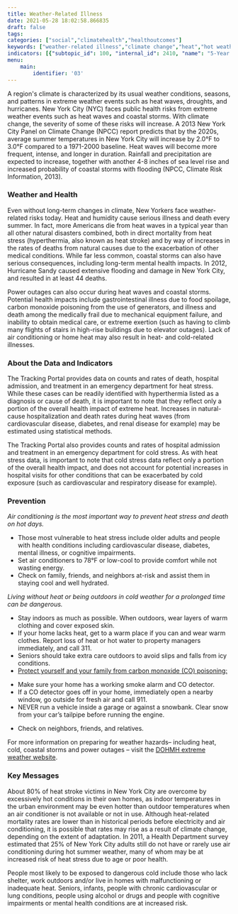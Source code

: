 ```yaml
---
title: Weather-Related Illness
date: 2021-05-28 18:02:58.866835
draft: false
tags: 
categories: ["social","climatehealth","healthoutcomes"]
keywords: ["weather-related illness","climate change","heat","hot weather","cold weather","cold","mortality","social","hospitalizations","emergency department visits","summer","winter"]
indicators: [{"subtopic_id": 100, "internal_id": 2410, "name": "5-Year Heat Stress Hospitalizations", "URL": "https://a816-dohbesp.nyc.gov/IndicatorPublic/VisualizationData.aspx?id=2410,719b87,100,Summarize"}, {"subtopic_id": 100, "internal_id": 2376, "name": "Cold Stress Deaths", "URL": "https://a816-dohbesp.nyc.gov/IndicatorPublic/VisualizationData.aspx?id=2376,719b87,100,Summarize"}, {"subtopic_id": 100, "internal_id": 2175, "name": "Cold Stress Emergency Department Visits", "URL": "https://a816-dohbesp.nyc.gov/IndicatorPublic/VisualizationData.aspx?id=2175,719b87,100,Summarize"}, {"subtopic_id": 100, "internal_id": 2174, "name": "Cold Stress Hospitalizations", "URL": "https://a816-dohbesp.nyc.gov/IndicatorPublic/VisualizationData.aspx?id=2174,719b87,100,Summarize"}, {"subtopic_id": 100, "internal_id": 2084, "name": "Heat Events", "URL": "https://a816-dohbesp.nyc.gov/IndicatorPublic/VisualizationData.aspx?id=2084,719b87,100,Summarize"}, {"subtopic_id": 100, "internal_id": 2074, "name": "Heat Stress Deaths", "URL": "https://a816-dohbesp.nyc.gov/IndicatorPublic/VisualizationData.aspx?id=2074,719b87,100,Summarize"}, {"subtopic_id": 100, "internal_id": 2075, "name": "Heat Stress Emergency Department Visits", "URL": "https://a816-dohbesp.nyc.gov/IndicatorPublic/VisualizationData.aspx?id=2075,719b87,100,Summarize"}, {"subtopic_id": 100, "internal_id": 2076, "name": "Heat Stress Hospitalizations", "URL": "https://a816-dohbesp.nyc.gov/IndicatorPublic/VisualizationData.aspx?id=2076,719b87,100,Summarize"}, {"subtopic_id": 100, "internal_id": 2411, "name": "Heat Vulnerability Index by NTA", "URL": "https://a816-dohbesp.nyc.gov/IndicatorPublic/VisualizationData.aspx?id=2411,719b87,100,Summarize"}]
menu:
    main:
        identifier: '03'
---
```


A region's climate is characterized by its usual weather conditions, seasons, and patterns in extreme weather events such as heat waves, droughts, and hurricanes. New York City (NYC) faces public health risks from extreme weather events such as heat waves and coastal storms. With climate change, the severity of some of these risks will increase. A 2013 New York City Panel on Climate Change (NPCC) report predicts that by the 2020s, average summer temperatures in New York City will increase by 2.0°F to 3.0°F compared to a 1971-2000 baseline. Heat waves will become more frequent, intense, and longer in duration. Rainfall and precipitation are expected to increase, together with another 4-8 inches of sea level rise and increased probability of coastal storms with flooding (NPCC, Climate Risk Information, 2013).

### Weather and Health

Even without long-term changes in climate, New Yorkers face weather-related risks today. Heat and humidity cause serious illness and death every summer. In fact, more Americans die from heat waves in a typical year than all other natural disasters combined, both in direct mortality from heat stress (hyperthermia, also known as heat stroke) and by way of increases in the rates of deaths from natural causes due to the exacerbation of other medical conditions. While far less common, coastal storms can also have serious consequences, including long-term mental health impacts. In 2012, Hurricane Sandy caused extensive flooding and damage in New York City, and resulted in at least 44 deaths.

Power outages can also occur during heat waves and coastal storms. Potential health impacts include gastrointestinal illness due to food spoilage, carbon monoxide poisoning from the use of generators, and illness and death among the medically frail due to mechanical equipment failure, and inability to obtain medical care, or extreme exertion (such as having to climb many flights of stairs in high-rise buildings due to elevator outages). Lack of air conditioning or home heat may also result in heat- and cold-related illnesses.

### About the Data and Indicators

The Tracking Portal provides data on counts and rates of death, hospital admission, and treatment in an emergency department for heat stress. While these cases can be readily identified with hyperthermia listed as a diagnosis or cause of death, it is important to note that they reflect only a portion of the overall health impact of extreme heat. Increases in natural-cause hospitalization and death rates during heat waves (from cardiovascular disease, diabetes, and renal disease for example) may be estimated using statistical methods.

The Tracking Portal also provides counts and rates of hospital admission and treatment in an emergency department for cold stress. As with heat stress data, is important to note that cold stress data reflect only a portion of the overall health impact, and does not account for potential increases in hospital visits for other conditions that can be exacerbated by cold exposure (such as cardiovascular and respiratory disease for example).

### Prevention
*Air conditioning is the most important way to prevent heat stress and death on hot days.*

* Those most vulnerable to heat stress include older adults and people with health conditions including cardiovascular disease, diabetes, mental illness, or cognitive impairments.
* Set air conditioners to 78°F or low-cool to provide comfort while not wasting energy.
* Check on family, friends, and neighbors at-risk and assist them in staying cool and well hydrated.

*Living without heat or being outdoors in cold weather for a prolonged time can be dangerous.* 

* Stay indoors as much as possible. When outdoors, wear layers of warm clothing and cover exposed skin.
* If your home lacks heat, get to a warm place if you can and wear warm clothes. Report loss of heat or hot water to property managers immediately, and call 311.
* Seniors should take extra care outdoors to avoid slips and falls from icy conditions.
* [Protect yourself and your family from carbon monoxide (CO) poisoning:](http://www1.nyc.gov/assets/doh/downloads/pdf/public/dohmhnews10-01.pdf)
+ Make sure your home has a working smoke alarm and CO detector.
+ If a CO detector goes off in your home, immediately open a nearby window, go outside for fresh air and call 911.
+ NEVER run a vehicle inside a garage or against a snowbank. Clear snow from your car’s tailpipe before running the engine.
* Check on neighbors, friends, and relatives.

For more information on preparing for weather hazards– including heat, cold, coastal storms and power outages – visit the [DOHMH extreme weather website](http://www1.nyc.gov/site/doh/health/emergency-preparedness/threats.page).

### Key Messages

About 80% of heat stroke victims in New York City are overcome by excessively hot conditions in their own homes, as indoor temperatures in the urban environment may be even hotter than outdoor temperatures when an air conditioner is not available or not in use. Although heat-related mortality rates are lower than in historical periods before electricity and air conditioning, it is possible that rates may rise as a result of climate change, depending on the extent of adaptation. In 2011, a Health Department survey estimated that 25% of New York City adults still do not have or rarely use air conditioning during hot summer weather, many of whom may be at increased risk of heat stress due to age or poor health.

People most likely to be exposed to dangerous cold include those who lack shelter, work outdoors and/or live in homes with malfunctioning or inadequate heat. Seniors, infants, people with chronic cardiovascular or lung conditions, people using alcohol or drugs and people with cognitive impairments or mental health conditions are at increased risk.